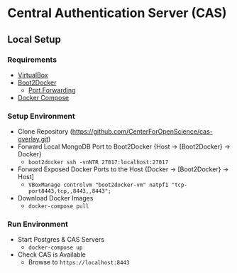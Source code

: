 # Central Authentication Server (CAS)

## Local Setup

### Requirements

* [VirtualBox](https://www.virtualbox.org/)
* [Boot2Docker](http://boot2docker.io/)
  * [Port Forwarding](https://github.com/boot2docker/boot2docker/blob/master/doc/WORKAROUNDS.md#port-forwarding)
* [Docker Compose](https://docs.docker.com/compose/)

### Setup Environment

* Clone Repository (https://github.com/CenterForOpenScience/cas-overlay.git)
* Forward Local MongoDB Port to Boot2Docker {Host -> [Boot2Docker} -> Docker}
  * `boot2docker ssh -vnNTR 27017:localhost:27017`
* Forward Exposed Docker Ports to the Host {Docker -> [Boot2Docker} -> Host]
  * `VBoxManage controlvm "boot2docker-vm" natpf1 "tcp-port8443,tcp,,8443,,8443";`
* Download Docker Images
  * `docker-compose pull`

### Run Environment

* Start Postgres & CAS Servers
  * `docker-compose up`
* Check CAS is Available
  * Browse to `https://localhost:8443`

